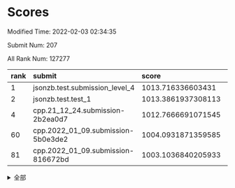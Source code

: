 # Scores

Modified Time: 2022-02-03 02:34:35

Submit Num: 207

All Rank Num: 127277

| rank |               submit               |       score        |       sigma        | pk_num |
| :--- | :--------------------------------- | :----------------- | :----------------- | :----- |
| 1    | jsonzb.test.submission_level_4     | 1013.716336603431  | 0.82664128365856   | 2460   |
| 2    | jsonzb.test.test_1                 | 1013.3861937308113 | 0.8672265402507372 | 2454   |
| 4    | cpp.21_12_24.submission-2b2ea0d7   | 1012.7666691071545 | 0.7827444667311871 | 2463   |
| 60   | cpp.2022_01_09.submission-5b0e3de2 | 1004.0931871359585 | 0.7200527571923049 | 2463   |
| 81   | cpp.2022_01_09.submission-816672bd | 1003.1036840205933 | 0.7281822954101956 | 2461   |


<details>
<summary>全部</summary>

| rank |                 submit                 |       score        |       sigma        | pk_num |
| :--- | :------------------------------------- | :----------------- | :----------------- | :----- |
| 1    | jsonzb.test.submission_level_4         | 1013.716336603431  | 0.82664128365856   | 2460   |
| 2    | jsonzb.test.test_1                     | 1013.3861937308113 | 0.8672265402507372 | 2454   |
| 3    | gobigger.level_3.submission_level_3_2  | 1012.7743670345268 | 0.8240069837734175 | 2457   |
| 4    | cpp.21_12_24.submission-2b2ea0d7       | 1012.7666691071545 | 0.7827444667311871 | 2463   |
| 5    | gobigger.level_3.submission_level_3_35 | 1011.8864214051044 | 0.7896410123211163 | 2455   |
| 6    | gobigger.level_3.submission_level_3_1  | 1011.7464102434936 | 0.7911337033658917 | 2456   |
| 7    | gobigger.level_3.submission_level_3_29 | 1011.4480733676905 | 0.7975040467182765 | 2456   |
| 8    | gobigger.level_3.submission_level_3_32 | 1011.3097524364902 | 0.7933527827549309 | 2461   |
| 9    | gobigger.level_3.submission_level_3_28 | 1011.3049798271904 | 0.7923305418547325 | 2467   |
| 10   | gobigger.level_3.submission_level_3_36 | 1010.931282419039  | 0.7604979621081608 | 2463   |
| 11   | gobigger.level_3.submission_level_3_30 | 1010.8266664346727 | 0.7718728108694359 | 2458   |
| 12   | gobigger.level_3.submission_level_3_16 | 1010.8069193752846 | 0.7736283390414608 | 2458   |
| 13   | gobigger.level_3.submission_level_3_37 | 1010.7278217386939 | 0.776275913705386  | 2457   |
| 14   | gobigger.level_3.submission_level_3_46 | 1010.709277724749  | 0.7790601668222625 | 2460   |
| 15   | gobigger.level_3.submission_level_3_25 | 1010.657669141761  | 0.7535441613740453 | 2457   |
| 16   | gobigger.level_3.submission_level_3_49 | 1010.4857163722227 | 0.7622808822845241 | 2453   |
| 17   | gobigger.level_3.submission_level_3_18 | 1010.4853035396144 | 0.8011200363047287 | 2459   |
| 18   | gobigger.level_3.submission_level_3_17 | 1010.4355979426871 | 0.7655715024759675 | 2463   |
| 19   | gobigger.level_3.submission_level_3_19 | 1010.3505476829758 | 0.7512712433242118 | 2454   |
| 20   | gobigger.level_3.submission_level_3_40 | 1010.348127524724  | 0.7841743845467276 | 2456   |
| 21   | gobigger.level_3.submission_level_3_48 | 1010.3389968166686 | 0.7597775283388113 | 2464   |
| 22   | gobigger.level_3.submission_level_3_33 | 1010.207486783813  | 0.7500066831628267 | 2453   |
| 23   | gobigger.level_3.submission_level_3_45 | 1010.2016629647219 | 0.7702259883693074 | 2462   |
| 24   | gobigger.level_3.submission_level_3_24 | 1010.1453592615957 | 0.7919125117907446 | 2459   |
| 25   | gobigger.level_3.submission_level_3_14 | 1010.0530873706441 | 0.7761098462318708 | 2461   |
| 26   | gobigger.level_3.submission_level_3_8  | 1010.0343829800426 | 0.7556944640759129 | 2463   |
| 27   | gobigger.level_3.submission_level_3_22 | 1009.9723267696326 | 0.758051640219602  | 2461   |
| 28   | gobigger.level_3.submission_level_3_44 | 1009.9460105066723 | 0.7402060943334453 | 2457   |
| 29   | gobigger.level_3.submission_level_3_39 | 1009.8528488275566 | 0.759370723493589  | 2463   |
| 30   | gobigger.level_3.submission_level_3_13 | 1009.7835012497195 | 0.750873309568316  | 2456   |
| 31   | gobigger.level_3.submission_level_3_15 | 1009.7788573661852 | 0.7846952024066092 | 2457   |
| 32   | gobigger.level_3.submission_level_3_4  | 1009.7483183671875 | 0.7428044031792495 | 2463   |
| 33   | gobigger.level_3.submission_level_3_47 | 1009.7399216825341 | 0.7472972456672093 | 2464   |
| 34   | gobigger.level_3.submission_level_3_26 | 1009.6877903918296 | 0.7634995037961034 | 2461   |
| 35   | gobigger.level_3.submission_level_3_34 | 1009.6430904785382 | 0.7428013720131461 | 2456   |
| 36   | gobigger.level_3.submission_level_3_9  | 1009.6198980254343 | 0.7633061834033465 | 2461   |
| 37   | gobigger.level_3.submission_level_3_7  | 1009.5441593419312 | 0.7515059454279823 | 2460   |
| 38   | gobigger.level_3.submission_level_3_23 | 1009.4180398433216 | 0.7655071087273748 | 2462   |
| 39   | gobigger.level_3.submission_level_3_20 | 1009.4049874671917 | 0.7724544930856325 | 2460   |
| 40   | gobigger.level_3.submission_level_3_5  | 1009.3871568291879 | 0.7815212630640305 | 2458   |
| 41   | gobigger.level_3.submission_level_3_11 | 1009.3772072116914 | 0.7240708378567347 | 2462   |
| 42   | gobigger.level_3.submission_level_3_0  | 1009.2400359652773 | 0.7587633126062379 | 2460   |
| 43   | gobigger.level_3.submission_level_3_12 | 1009.227076162445  | 0.7501455635199192 | 2460   |
| 44   | gobigger.level_3.submission_level_3_27 | 1009.2051206241541 | 0.7670415212052241 | 2460   |
| 45   | gobigger.level_3.submission_level_3_10 | 1009.1499109215283 | 0.7537158498074233 | 2461   |
| 46   | gobigger.level_3.submission_level_3_6  | 1009.1177175899566 | 0.75481387334073   | 2455   |
| 47   | gobigger.level_3.submission_level_3_42 | 1008.9534412398039 | 0.76072669836085   | 2458   |
| 48   | gobigger.level_3.submission_level_3_43 | 1008.7452485187197 | 0.7442449288988107 | 2460   |
| 49   | gobigger.level_3.submission_level_3_31 | 1008.6883870222124 | 0.7417059745190177 | 2459   |
| 50   | gobigger.level_3.submission_level_3_38 | 1008.4568104833698 | 0.7536915903520581 | 2456   |
| 51   | gobigger.level_3.submission_level_3_41 | 1008.3907519060791 | 0.741499455941448  | 2457   |
| 52   | gobigger.level_3.submission_level_3_21 | 1008.1101418279289 | 0.7294601000381264 | 2458   |
| 53   | gobigger.level_3.submission_level_3_3  | 1007.8900467289922 | 0.7288070780856474 | 2460   |
| 54   | gobigger.level_1.submission_level_1_32 | 1004.973232160946  | 0.7273625122191822 | 2459   |
| 55   | gobigger.level_1.submission_level_1_48 | 1004.4809842521555 | 0.7152155649602173 | 2457   |
| 56   | gobigger.level_1.submission_level_1_17 | 1004.2288602156374 | 0.7154779859339928 | 2459   |
| 57   | gobigger.level_1.submission_level_1_4  | 1004.2021988814596 | 0.7240240736332055 | 2455   |
| 58   | gobigger.level_1.submission_level_1_24 | 1004.1243350935333 | 0.7156890130637749 | 2462   |
| 59   | gobigger.level_1.submission_level_1_46 | 1004.1208613128924 | 0.7189308580609487 | 2456   |
| 60   | cpp.2022_01_09.submission-5b0e3de2     | 1004.0931871359585 | 0.7200527571923049 | 2463   |
| 61   | gobigger.level_1.submission_level_1_23 | 1003.9954141019438 | 0.7279993204342411 | 2465   |
| 62   | gobigger.level_1.submission_level_1_34 | 1003.9413183471477 | 0.7071283898246322 | 2464   |
| 63   | gobigger.level_1.submission_level_1_7  | 1003.92255242236   | 0.71296591017761   | 2458   |
| 64   | gobigger.level_1.submission_level_1_41 | 1003.917703985523  | 0.7199113881284616 | 2464   |
| 65   | gobigger.level_1.submission_level_1_5  | 1003.8678923443969 | 0.7150862638076163 | 2457   |
| 66   | gobigger.level_1.submission_level_1_14 | 1003.8451835938517 | 0.7256267543799912 | 2463   |
| 67   | gobigger.level_1.submission_level_1_29 | 1003.7890595702488 | 0.7071920537018459 | 2463   |
| 68   | gobigger.level_1.submission_level_1_0  | 1003.6547876820663 | 0.7216698945506843 | 2457   |
| 69   | gobigger.level_1.submission_level_1_40 | 1003.645748507268  | 0.7136425381782066 | 2460   |
| 70   | gobigger.level_1.submission_level_1_15 | 1003.5912637267908 | 0.7122166429560264 | 2459   |
| 71   | gobigger.level_1.submission_level_1_31 | 1003.5702152572832 | 0.7242327363831315 | 2457   |
| 72   | gobigger.level_1.submission_level_1_10 | 1003.4396193157545 | 0.7134304178570131 | 2465   |
| 73   | gobigger.level_1.submission_level_1_1  | 1003.4156729961245 | 0.705202903624247  | 2459   |
| 74   | gobigger.level_1.submission_level_1_8  | 1003.4132390344599 | 0.7104442332557241 | 2461   |
| 75   | gobigger.level_1.submission_level_1_9  | 1003.3568986812559 | 0.7188428380108212 | 2459   |
| 76   | gobigger.level_1.submission_level_1_49 | 1003.341410797212  | 0.7214143330349769 | 2456   |
| 77   | gobigger.level_1.submission_level_1_37 | 1003.2978919832788 | 0.7174766284384451 | 2457   |
| 78   | gobigger.level_1.submission_level_1_16 | 1003.2368432476856 | 0.7274755502494089 | 2456   |
| 79   | gobigger.level_1.submission_level_1_25 | 1003.2342667000108 | 0.7163381629940022 | 2461   |
| 80   | gobigger.level_1.submission_level_1_12 | 1003.2221875147177 | 0.7184865342673052 | 2459   |
| 81   | cpp.2022_01_09.submission-816672bd     | 1003.1036840205933 | 0.7281822954101956 | 2461   |
| 82   | gobigger.level_1.submission_level_1_2  | 1003.096678539469  | 0.7209765349380968 | 2462   |
| 83   | gobigger.level_1.submission_level_1_36 | 1002.9842323884315 | 0.7143105119810329 | 2455   |
| 84   | gobigger.level_1.submission_level_1_30 | 1002.9672856095759 | 0.7169129596833156 | 2466   |
| 85   | gobigger.level_1.submission_level_1_35 | 1002.9643342736049 | 0.7230024029905429 | 2460   |
| 86   | gobigger.level_1.submission_level_1_47 | 1002.9341004162558 | 0.7172795622199045 | 2463   |
| 87   | gobigger.level_1.submission_level_1_39 | 1002.9267056049222 | 0.7231698525996513 | 2458   |
| 88   | gobigger.level_1.submission_level_1_38 | 1002.9265403390476 | 0.7114045461214914 | 2455   |
| 89   | gobigger.level_1.submission_level_1_27 | 1002.9204173051855 | 0.723435263640192  | 2458   |
| 90   | gobigger.level_1.submission_level_1_20 | 1002.903562886213  | 0.7133519404398557 | 2457   |
| 91   | gobigger.level_1.submission_level_1_42 | 1002.8893790452714 | 0.7129073985184898 | 2462   |
| 92   | gobigger.level_1.submission_level_1_18 | 1002.8865012438719 | 0.7200052319308522 | 2457   |
| 93   | gobigger.level_1.submission_level_1_44 | 1002.8229158349625 | 0.7165555964482598 | 2463   |
| 94   | gobigger.level_1.submission_level_1_3  | 1002.806362230756  | 0.7148202839578136 | 2461   |
| 95   | gobigger.level_1.submission_level_1_28 | 1002.6457786415191 | 0.7107528404082921 | 2459   |
| 96   | gobigger.level_1.submission_level_1_21 | 1002.6124832230929 | 0.7253240016010745 | 2462   |
| 97   | gobigger.level_1.submission_level_1_19 | 1002.5219613299628 | 0.7307114081501416 | 2459   |
| 98   | gobigger.level_1.submission_level_1_43 | 1002.4228337900265 | 0.7210671031160878 | 2460   |
| 99   | gobigger.level_1.submission_level_1_13 | 1002.3961323253869 | 0.7164503400754526 | 2459   |
| 100  | gobigger.level_1.submission_level_1_22 | 1002.276025319573  | 0.7144078355280914 | 2461   |
| 101  | gobigger.level_1.submission_level_1_26 | 1002.2137400779058 | 0.7050856029309884 | 2463   |
| 102  | gobigger.level_1.submission_level_1_45 | 1002.2094901969838 | 0.7110674001631968 | 2462   |
| 103  | gobigger.level_1.submission_level_1_11 | 1002.1660259132495 | 0.7171912202748633 | 2458   |
| 104  | gobigger.level_1.submission_level_1_6  | 1002.0780382488499 | 0.7162515308249988 | 2460   |
| 105  | gobigger.level_1.submission_level_1_33 | 1001.5860316122038 | 0.7016862532875588 | 2460   |
| 106  | gobigger.random.submission_random_12   | 997.3150375278285  | 0.7151466749526868 | 2456   |
| 107  | gobigger.random.submission_random_22   | 996.877186187812   | 0.7159323780364014 | 2460   |
| 108  | gobigger.random.submission_random_38   | 996.810851352399   | 0.7255421053055974 | 2458   |
| 109  | gobigger.random.submission_random_46   | 996.696904910744   | 0.6961561742695236 | 2459   |
| 110  | gobigger.random.submission_random_32   | 996.6637615907396  | 0.7011695251493028 | 2459   |
| 111  | gobigger.random.submission_random_21   | 996.526863222028   | 0.708066172147821  | 2455   |
| 112  | gobigger.random.submission_random_14   | 996.5039063142     | 0.7154877127769921 | 2462   |
| 113  | gobigger.random.submission_random_45   | 996.4524001397973  | 0.701042054859102  | 2456   |
| 114  | gobigger.random.submission_random_33   | 996.4379484617729  | 0.7133305902765362 | 2459   |
| 115  | gobigger.random.submission_random_41   | 996.3632738444551  | 0.7069131046838444 | 2462   |
| 116  | gobigger.random.submission_random_31   | 996.3208053360495  | 0.7075157711391405 | 2459   |
| 117  | gobigger.random.submission_random_49   | 996.2922056290474  | 0.7112862206190335 | 2459   |
| 118  | gobigger.random.submission_random_5    | 996.2024666200399  | 0.6982458603553904 | 2464   |
| 119  | gobigger.random.submission_random_36   | 996.1900281099175  | 0.7043659131122485 | 2456   |
| 120  | gobigger.random.submission_random_24   | 996.1738134192071  | 0.7018646293453442 | 2459   |
| 121  | gobigger.random.submission_random_17   | 996.1693021519409  | 0.7052214089564038 | 2460   |
| 122  | gobigger.random.submission_random_29   | 996.1528694342743  | 0.7047611988965262 | 2463   |
| 123  | gobigger.random.submission_random_34   | 996.1368389897146  | 0.7122900050665685 | 2459   |
| 124  | gobigger.random.submission_random_4    | 996.0998278511034  | 0.7193851871158521 | 2462   |
| 125  | gobigger.random.submission_random_6    | 996.0991919866319  | 0.7144326420826735 | 2459   |
| 126  | gobigger.random.submission_random_25   | 996.0868257669111  | 0.7077314926760198 | 2454   |
| 127  | gobigger.random.submission_random_9    | 995.9553568801034  | 0.7274956474233196 | 2462   |
| 128  | gobigger.random.submission_random_44   | 995.8815668467022  | 0.7105137868699342 | 2459   |
| 129  | gobigger.random.submission_random_10   | 995.8188057082342  | 0.7106950443281874 | 2458   |
| 130  | gobigger.random.submission_random_19   | 995.7996609461316  | 0.6951325487092034 | 2462   |
| 131  | gobigger.random.submission_random_48   | 995.7453214896335  | 0.7038604395640538 | 2463   |
| 132  | gobigger.random.submission_random_2    | 995.7056681715317  | 0.7175147629735912 | 2456   |
| 133  | gobigger.random.submission_random_23   | 995.7013994105952  | 0.7103884721708374 | 2458   |
| 134  | gobigger.random.submission_random_27   | 995.5670303349746  | 0.7162851684154957 | 2456   |
| 135  | gobigger.random.submission_random_42   | 995.526102210758   | 0.7274651134078015 | 2461   |
| 136  | gobigger.random.submission_random_47   | 995.5005169287459  | 0.7039476390100093 | 2461   |
| 137  | gobigger.random.submission_random_30   | 995.4926754616446  | 0.7104694463184011 | 2461   |
| 138  | gobigger.random.submission_random_18   | 995.4725796785744  | 0.7080854345275033 | 2457   |
| 139  | gobigger.random.submission_random_26   | 995.4500132099826  | 0.7087338671934487 | 2456   |
| 140  | gobigger.random.submission_random_8    | 995.4433823887135  | 0.7154390641202528 | 2460   |
| 141  | gobigger.random.submission_random_40   | 995.4085039747554  | 0.7215272739412382 | 2462   |
| 142  | gobigger.random.submission_random_15   | 995.3866471073536  | 0.7106072737352152 | 2457   |
| 143  | gobigger.random.submission_random_28   | 995.3671494158697  | 0.7079527404043575 | 2458   |
| 144  | gobigger.random.submission_random_35   | 995.2935351624117  | 0.7457468572569564 | 2462   |
| 145  | gobigger.random.submission_random_11   | 995.1010066285725  | 0.7239947755672482 | 2467   |
| 146  | gobigger.random.submission_random_13   | 995.0834096411421  | 0.7004485653480479 | 2460   |
| 147  | gobigger.random.submission_random_7    | 995.0429242874391  | 0.7025748676598624 | 2461   |
| 148  | gobigger.random.submission_random_16   | 995.0371140287717  | 0.7155092432808281 | 2459   |
| 149  | gobigger.random.submission_random_43   | 995.0274482390112  | 0.7131597351493938 | 2461   |
| 150  | gobigger.random.submission_random_20   | 994.878119431732   | 0.7311765979484032 | 2457   |
| 151  | gobigger.random.submission_random_37   | 994.8644092338341  | 0.7231706284422392 | 2460   |
| 152  | gobigger.random.submission_random_1    | 994.7196135547292  | 0.7039820599771468 | 2456   |
| 153  | gobigger.random.submission_random_39   | 994.6547886046226  | 0.722481694324969  | 2462   |
| 154  | gobigger.random.submission_random_3    | 994.2852208774793  | 0.7215865147917399 | 2462   |
| 155  | gobigger.random.submission_random_0    | 994.0128432227165  | 0.7238979335655813 | 2457   |
| 156  | gobigger.level_2.submission_level_2_1  | 993.9235794027519  | 0.7077533575668523 | 2462   |
| 157  | gobigger.level_2.submission_level_2_31 | 993.7693782171233  | 0.7313698003787868 | 2466   |
| 158  | gobigger.level_2.submission_level_2_37 | 993.5330495669307  | 0.7407802664623397 | 2454   |
| 159  | gobigger.level_2.submission_level_2_8  | 993.4511248513272  | 0.7271139203142529 | 2461   |
| 160  | gobigger.level_2.submission_level_2_39 | 993.3119996780351  | 0.7242973452966955 | 2459   |
| 161  | gobigger.level_2.submission_level_2_11 | 993.307817326553   | 0.7481947545274099 | 2459   |
| 162  | gobigger.level_2.submission_level_2_40 | 993.2591247702462  | 0.7395593612225758 | 2459   |
| 163  | gobigger.level_2.submission_level_2_36 | 993.2182991074778  | 0.7585604506406892 | 2457   |
| 164  | gobigger.level_2.submission_level_2_16 | 993.2175980436248  | 0.7480697404698344 | 2457   |
| 165  | gobigger.level_2.submission_level_2_10 | 993.1771125876919  | 0.7254427896010486 | 2459   |
| 166  | gobigger.level_2.submission_level_2_4  | 993.0685700577791  | 0.7394722701079355 | 2458   |
| 167  | gobigger.level_2.submission_level_2_33 | 992.9830774385779  | 0.7266464235404421 | 2458   |
| 168  | gobigger.level_2.submission_level_2_41 | 992.9570069523559  | 0.7190626195756039 | 2461   |
| 169  | gobigger.level_2.submission_level_2_24 | 992.9560509991236  | 0.7422354656853768 | 2465   |
| 170  | gobigger.level_2.submission_level_2_34 | 992.8595616853747  | 0.7363159224428932 | 2456   |
| 171  | gobigger.level_2.submission_level_2_19 | 992.7897658054102  | 0.7239419717034647 | 2457   |
| 172  | gobigger.level_2.submission_level_2_30 | 992.7822572388452  | 0.7381344950522881 | 2457   |
| 173  | gobigger.level_2.submission_level_2_23 | 992.7710279217969  | 0.7391155065408025 | 2460   |
| 174  | gobigger.level_2.submission_level_2_0  | 992.5751437888438  | 0.748450789321589  | 2461   |
| 175  | gobigger.level_2.submission_level_2_29 | 992.5750422145586  | 0.7378051992493004 | 2464   |
| 176  | gobigger.level_2.submission_level_2_5  | 992.5689561694878  | 0.7239120848620276 | 2455   |
| 177  | gobigger.level_2.submission_level_2_26 | 992.4248714291398  | 0.7112027159267994 | 2459   |
| 178  | gobigger.level_2.submission_level_2_2  | 992.3594990563203  | 0.7378777820960808 | 2458   |
| 179  | gobigger.level_2.submission_level_2_9  | 992.2588272579148  | 0.7502338849222193 | 2457   |
| 180  | gobigger.level_2.submission_level_2_43 | 992.2204882448265  | 0.7460189529118805 | 2460   |
| 181  | gobigger.level_2.submission_level_2_45 | 992.1857482923319  | 0.731133902067757  | 2459   |
| 182  | gobigger.level_2.submission_level_2_6  | 992.163681424145   | 0.7375152226142946 | 2461   |
| 183  | gobigger.level_2.submission_level_2_28 | 992.1496133498708  | 0.7450996598880055 | 2460   |
| 184  | gobigger.level_2.submission_level_2_20 | 992.1412071098714  | 0.7389243347513447 | 2458   |
| 185  | gobigger.level_2.submission_level_2_7  | 992.0846289514201  | 0.7379635914610005 | 2459   |
| 186  | gobigger.level_2.submission_level_2_35 | 992.0602649287785  | 0.7538060565367388 | 2458   |
| 187  | gobigger.level_2.submission_level_2_15 | 991.9781713947     | 0.7503357350890945 | 2455   |
| 188  | gobigger.level_2.submission_level_2_49 | 991.9202489285809  | 0.7508497365037066 | 2455   |
| 189  | gobigger.level_2.submission_level_2_44 | 991.8926651873852  | 0.7610393517890955 | 2458   |
| 190  | gobigger.level_2.submission_level_2_14 | 991.8860368110036  | 0.7377683401362226 | 2465   |
| 191  | gobigger.level_2.submission_level_2_3  | 991.8524505665374  | 0.7369927995122669 | 2463   |
| 192  | gobigger.level_2.submission_level_2_42 | 991.7860777043563  | 0.7515133111172039 | 2456   |
| 193  | gobigger.level_2.submission_level_2_27 | 991.7715264123603  | 0.7503455933981993 | 2465   |
| 194  | gobigger.level_2.submission_level_2_48 | 991.5675143632867  | 0.7493307868969431 | 2458   |
| 195  | gobigger.level_2.submission_level_2_17 | 991.3931859757673  | 0.753612099748305  | 2460   |
| 196  | gobigger.level_2.submission_level_2_22 | 991.3175759948762  | 0.7488874394726116 | 2462   |
| 197  | gobigger.level_2.submission_level_2_18 | 991.2328050059305  | 0.7613100230799162 | 2461   |
| 198  | gobigger.level_2.submission_level_2_13 | 991.1201173025473  | 0.7574205386164385 | 2456   |
| 199  | gobigger.level_2.submission_level_2_47 | 991.0325164833561  | 0.7732939449772082 | 2458   |
| 200  | gobigger.level_2.submission_level_2_12 | 990.9499010031293  | 0.7750891586477995 | 2460   |
| 201  | gobigger.level_2.submission_level_2_25 | 990.8480241518238  | 0.7530273279518067 | 2462   |
| 202  | gobigger.level_2.submission_level_2_32 | 990.8443250192919  | 0.7626875625994209 | 2462   |
| 203  | gobigger.level_2.submission_level_2_21 | 990.7887949709545  | 0.7501509291379659 | 2456   |
| 204  | gobigger.level_2.submission_level_2_38 | 990.6364344075408  | 0.7673873497184492 | 2463   |
| 205  | gobigger.level_2.submission_level_2_46 | 990.3768431052184  | 0.7478107238023672 | 2464   |
| 206  | gobigger.none.submission_none_0        | 976.0629826856276  | 1.469108900957587  | 2459   |
| 207  | gobigger.none.submission_none_1        | 975.9741463209386  | 1.425908815180595  | 2462   |

</details>